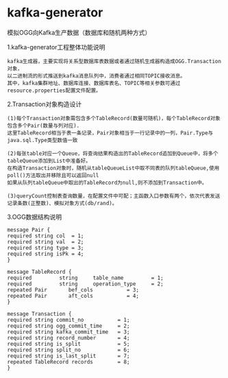 # kafka-generator
模拟OGG向Kafka生产数据（数据库和随机两种方式）

1.kafka-generator工程整体功能说明

	kafka生成器，主要实现将关系型数据库表数据或者通过随机生成器构造成OGG.Transaction对象，
	以二进制流的形式推送到kafka消息队列中，消费者通过相同TOPIC接收消息。
	其中，kafka集群地址、数据库连接、数据库表名、TOPIC等相关参数可通过resource.properties配置文件配置。
	
2.Transaction对象构造设计

 	(1)每个Transaction对象需包含多个TableRecord(数量可随机)，每个TableRecord对象包含多个Pair(数量与列对应).
	这里TableRecord相当于表一条记录，Pair对象相当于一行记录中的一列，Pair.Type与java.sql.Type类型数值一致
	
 	(2)每张table对应一个Queue，将查询结果构造出的TableRecord追加到Queue中，将多个tableQueue添加到List中准备好。
 	在构造Transaction对象时，随机从tableQueueList中取不同表的队列tableQueue,使用poll()方法取出并移除且可以返回null
 	如果从队列tableQueue中取出的TableRecord为null,则不添加到Transaction中。
	
	(3)queryCount控制表查询数量，在配置文件中可配；主函数入口参数有两个，依次代表发送记录条数(正整数)、模拟对象方式(db/rand)。
 
3.OGG数据结构说明

	message Pair {
	required string col  = 1;
	required string val  = 2;
	required string type = 3;
	required string isPk = 4;
	}

	message TableRecord {
	required		 string		table_name		   = 1;
	required		 string		operation_type	   = 2;
	repeated Pair		bef_cols		   = 3;
	repeated Pair     	aft_cols		   = 4;
	}

	message Transaction {
	required string commit_no		    = 1;
	required string ogg_commit_time		= 2;
	required string kafka_commit_time	= 3;
	required string record_number	    = 4;
	required string is_split			= 5;
	required string split_no			= 6;
	required string is_last_split	    = 7;
	repeated TableRecord records		= 8;
	}
